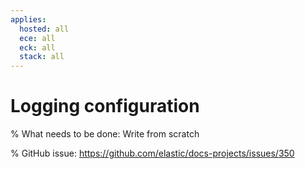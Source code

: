 ```yaml
---
applies:
  hosted: all
  ece: all
  eck: all
  stack: all
---
```

# Logging configuration

% What needs to be done: Write from scratch

% GitHub issue: https://github.com/elastic/docs-projects/issues/350
